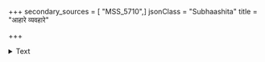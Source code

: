 +++
secondary_sources = [ "MSS_5710",]
jsonClass = "Subhaashita"
title = "आहारे व्यवहारे"

+++

<details><summary>Text</summary>

आहारे व्यवहारे च त्यक्तलज्जः सुखी भवेत्।  
धनं मैत्रीकरं दाने चादाने शत्रुकारणम्॥
</details>
